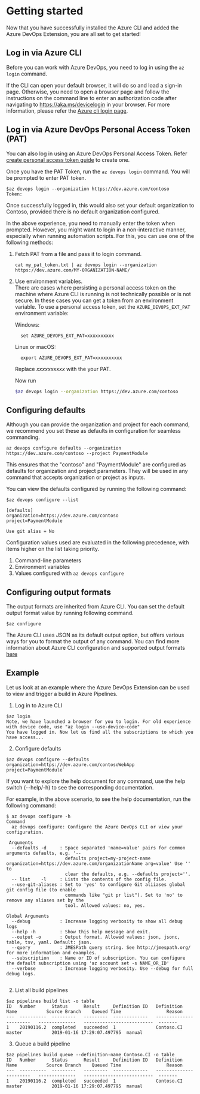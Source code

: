 # Getting started
Now that you have successfully installed the Azure CLI and added the Azure DevOps Extension, you are all set to get started!

## Log in via Azure CLI
Before you can work with Azure DevOps, you need to log in using the `az login` command. 

If the CLI can open your default browser, it will do so and load a sign-in page.
Otherwise, you need to open a browser page and follow the instructions on the command line to enter an authorization code after navigating to https://aka.ms/devicelogin in your browser. For more information, please refer the [Azure cli login page](https://docs.microsoft.com/en-us/cli/azure/authenticate-azure-cli?view=azure-cli-latest).

## Log in via Azure DevOps Personal Access Token (PAT)
You can also log in using an Azure DevOps Personal Access Token. Refer [create personal access token guide](https://docs.microsoft.com/en-us/azure/devops/organizations/accounts/use-personal-access-tokens-to-authenticate?view=vsts#create-personal-access-tokens-to-authenticate-access) to create one. 

Once you have the PAT Token, run the `az devops login` command. You will be prompted to enter PAT token.
```
$az devops login --organization https://dev.azure.com/contoso
Token:
```
Once successfully logged in, this would also set your default organization to Contoso, provided there is no default organization configured. 

In the above experience, you need to manually enter the token when prompted. However, you might want to login in a non-interactive manner, especially when running automation scripts. For this, you can use one of the following methods:

1. Fetch PAT from a file and pass it to login command.
    ```
    cat my_pat_token.txt | az devops login --organization https://dev.azure.com/MY-ORGANIZATION-NAME/
    ```
2. Use environment variables.  
There are cases where persisting a personal access token on the machine where Azure CLI is running is not technically possible or is not secure. In these cases you can get a token from an environment variable.
To use a personal access token, set the `AZURE_DEVOPS_EXT_PAT` environment variable:

    Windows:
    ```
      set AZURE_DEVOPS_EXT_PAT=xxxxxxxxxx
    ```
    Linux or macOS:
    ```
      export AZURE_DEVOPS_EXT_PAT=xxxxxxxxxx
    ```
    Replace *xxxxxxxxxx* with the your PAT.

    Now run
    ```bash
    $az devops login --organization https://dev.azure.com/contoso
    ```
    
## Configuring defaults
Although you can provide the organization and project for each command, we recommend you set these as defaults in configuration for seamless commanding. 

`az devops configure defaults --organization https://dev.azure.com/contoso --project PaymentModule`

This ensures that the "contoso" and "PaymentModule" are configured as defaults for organization and project parameters. They will be used in any command that accepts organization or project as inputs.

You can view the defaults configured by running the following command:
```
$az devops configure --list

[defaults]
organization=https://dev.azure.com/contoso
project=PaymentModule

Use git alias = No
```
Configuration values used are evaluated in the following precedence, with items higher on the list taking priority.
1. Command-line parameters
2. Environment variables
3. Values configured with `az devops configure`

## Configuring output formats

The output formats are inherited from Azure CLI. You can set the default output format value by running following command.
```
$az configure
```

The Azure CLI uses JSON as its default output option, but offers various ways for you to format the output of any command.  You can find more information about Azure CLI configuration and supported output formats [here](https://docs.microsoft.com/en-us/cli/azure/format-output-azure-cli?view=azure-cli-latest)


## Example

Let us look at an example where the Azure DevOps Extension can be used to view and trigger a build in Azure Pipelines.

1. Log in to Azure CLI
```
$az login
Note, we have launched a browser for you to login. For old experience with device code, use "az login --use-device-code"
You have logged in. Now let us find all the subscriptions to which you have access...
```
2. Configure defaults
```
$az devops configure --defaults organization=https://dev.azure.com/contosoWebApp project=PaymentModule`
```
If you want to explore the help document for any command, use the help switch (--help/-h) to see the corresponding documentation.

For example, in the above scenario, to see the help documentation, run the following command:
```
$ az devops configure -h
Command
  az devops configure: Configure the Azure DevOps CLI or view your configuration.
  
 Arguments
  --defaults -d     : Space separated 'name=value' pairs for common arguments defaults, e.g. '--
                      defaults project=my-project-name organization=https://dev.azure.com/organizationName arg=value' Use '' to 
                      clear the defaults, e.g. --defaults project=''.
  -- list    -l     : Lists the contents of the config file.
  --use-git-aliases : Set to 'yes' to configure Git aliiases global git config file (to enable 
                      commands like "git pr list"). Set to 'no' to remove any aliases set by the
                      tool. Allowed values: no, yes.

Global Arguments
  --debug           : Increase logging verbosity to show all debug logs
  --help -h         : Show this help message and exit.
  --output -o       : Output format. Allowed values: json, jsonc, table, tsv, yaml. Default: json.
  --query           : JMESPath query string. See http://jmespath.org/ for more information and examples.
  --subscription    : Name or ID of subscription. You can configure the default subscription using 'az account set -s NAME_OR_ID'
  --verbose         : Increase logging verbosity. Use --debug for full debug logs.
 
```

2. List all build pipelines
```
$az pipelines build list -o table
ID   Number      Status      Result     Definition ID   Definition Name           Source Branch    Queued Time                 Reason  
---  ----------  ---------   ---------  -------------   -----------------------   --------------   --------------------------  -------
1    20190116.2  completed   succeeded  1               Contoso.CI                master           2019-01-16 17:29:07.497795  manual
```
3. Queue a build pipeline
```
$az pipelines build queue --definition-name Contoso.CI -o table
ID   Number      Status      Result     Definition ID   Definition Name           Source Branch    Queued Time                 Reason  
---  ----------  ---------   ---------  -------------   -----------------------   --------------   --------------------------  -------
1    20190116.2  completed   succeeded  1               Contoso.CI                master           2019-01-16 17:29:07.497795  manual
```

